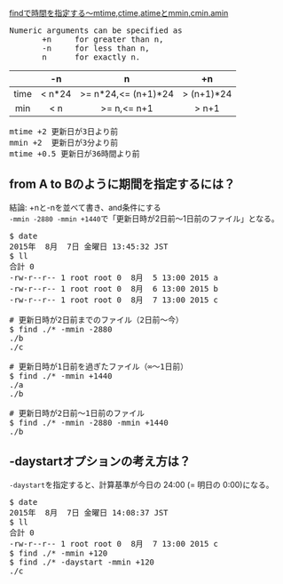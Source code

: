 [findで時間を指定する～mtime,ctime,atimeとmmin,cmin,amin](https://www.greptips.com/posts/617/)<br/>

<pre>
Numeric arguments can be specified as  
       +n     for greater than n,  
       -n     for less than n,  
       n      for exactly n.  
</pre>

||-n|n|+n|
|:-:|:-:|:-:|:-:|
|time|< n*24|>= n*24,<= (n+1)*24|> (n+1)*24|
|min|< n|>= n,<= n+1|> n+1|

<pre>
mtime +2 更新日が3日より前
mmin +2  更新日が3分より前
mtime +0.5 更新日が36時間より前
</pre>

## from A to Bのように期間を指定するには？
結論: +nと-nを並べて書き、and条件にする<br/>
`-mmin -2880 -mmin +1440`で「更新日時が2日前～1日前のファイル」となる。<br/>

<pre>
$ date
2015年  8月  7日 金曜日 13:45:32 JST
$ ll
合計 0
-rw-r--r-- 1 root root 0  8月  5 13:00 2015 a
-rw-r--r-- 1 root root 0  8月  6 13:00 2015 b
-rw-r--r-- 1 root root 0  8月  7 13:00 2015 c

# 更新日時が2日前までのファイル（2日前～今）
$ find ./* -mmin -2880
./b
./c

# 更新日時が1日前を過ぎたファイル（∞～1日前）
$ find ./* -mmin +1440
./a
./b

# 更新日時が2日前～1日前のファイル
$ find ./* -mmin -2880 -mmin +1440
./b
</pre>

## -daystartオプションの考え方は？

`-daystart`を指定すると、計算基準が今日の 24:00 (= 明日の 0:00)になる。<br/>

<pre>
$ date
2015年  8月  7日 金曜日 14:08:37 JST
$ ll
合計 0
-rw-r--r-- 1 root root 0  8月  7 13:00 2015 c
$ find ./* -mmin +120
$ find ./* -daystart -mmin +120
./c
</pre>
